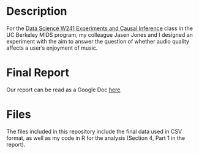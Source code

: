 # Description

For the [Data Science W241 Experiments and Causal Inference](https://www.ischool.berkeley.edu/courses/datasci/241) class in the UC Berkeley MIDS program, my colleague Jasen Jones and I designed an experiment with the aim to answer the question of whether audio quality affects a user’s enjoyment of music.

# Final Report

Our report can be read as a Google Doc [here](https://docs.google.com/document/d/1LrokNkGHVjREj11TwvaLEnJ3jS3t29f4nuuoYLyKBgE/edit?usp=sharing).

# Files

The files included in this repository include the final data used in CSV format, as well as my code in R for the analysis (Section 4, Part 1 in the report).
